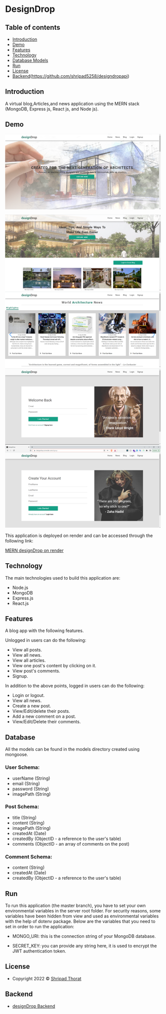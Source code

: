 # DesignDrop

## Table of contents

- [Introduction](#introduction)
- [Demo](#demo)
- [Features](#features)
- [Technology](#technology)
- [Database Models](#database)
- [Run](#run)
- [License](#license)
- [Backend](#backend)(https://github.com/shripad5258/designdropapi)

## Introduction

A virtual blog,Articles,and news application using the MERN stack (MongoDB, Express js, React js, and Node js).

## Demo

![Image description](Screenshot-1.png)

![Image description](Screenshot-3.png)
![Image description](Screenshot-2.png)
![Image description](Screenshot-4.png)
![Image description](Screenshot-5.png)

This application is deployed on render and can be accessed through the following link:

[MERN designDrop on render](https://designdrop.onrender.com/)

## Technology

The main technologies used to build this application are:

- Node.js 
- MongoDB 
- Express.js 
- React.js 

## Features

A blog app with the following features.

Unlogged in users can do the following:

- View all posts.
- View all news.
- View all articles.
- View one post's content by clicking on it.
- View post's comments.
- Signup.

In addition to the above points, logged in users can do the following:

- Login or logout.
- View all news.
- Create a new post.
- View/Edit/delete their posts.
- Add a new comment on a post.
- View/Edit/Delete their comments.

## Database

All the models can be found in the models directory created using mongoose.

### User Schema:

- userName (String)
- email (String)
- password (String)
- imagePath (String)

### Post Schema:

- title (String)
- content (String)
- imagePath (String)
- createdAt (Date)
- createdBy (ObjectID - a reference to the user's table)
- comments (ObjectID - an array of comments on the post)

### Comment Schema:

- content (String)
- createdAt (Date)
- createdBy (ObjectID - a reference to the user's table)

## Run

To run this application (the master branch), you have to set your own environmental variables in the server root folder. For security reasons, some variables have been hidden from view and used as environmental variables with the help of dotenv package. Below are the variables that you need to set in order to run the application:

- MONGO_URI: this is the connection string of your MongoDB database.

- SECRET_KEY: you can provide any string here, it is used to encrypt the JWT authentication token.


## License

- Copyright 2022 © [Shripad Thorat](https://github.com/shripad5258)

## Backend
- [designDrop Backend](https://github.com/shripad5258/designdropapi)
